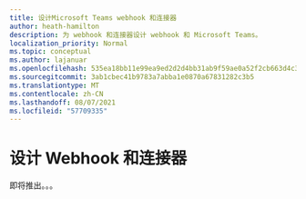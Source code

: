 ```yaml
---
title: 设计Microsoft Teams webhook 和连接器
author: heath-hamilton
description: 为 webhook 和连接器设计 webhook 和 Microsoft Teams。
localization_priority: Normal
ms.topic: conceptual
ms.author: lajanuar
ms.openlocfilehash: 535ea18bb11e99ea9ed2d2d4bb31ab9f59ae0a52f2cb663d4c344ddac160b56e
ms.sourcegitcommit: 3ab1cbec41b9783a7abba1e0870a67831282c3b5
ms.translationtype: MT
ms.contentlocale: zh-CN
ms.lasthandoff: 08/07/2021
ms.locfileid: "57709335"
---
```

# <a name="design-webhooks-and-connectors"></a>设计 Webhook 和连接器

即将推出。。。
